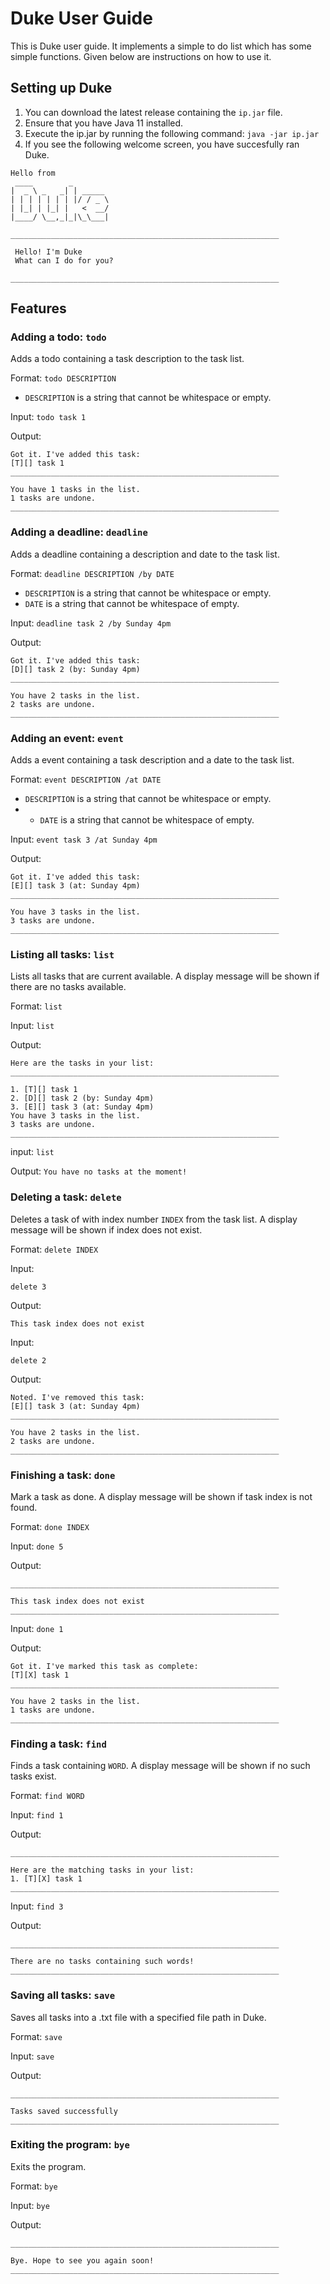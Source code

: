 # Duke User Guide

This is Duke user guide. It implements a simple to do list which has some simple functions. Given below are instructions on how to use it.

## Setting up Duke

1. You can download the latest release containing the `ip.jar` file.
2. Ensure that you have Java 11 installed.
3. Execute the ip.jar by running the following command: `java -jar ip.jar`
4. If you see the following welcome screen, you have succesfully ran Duke.
```
Hello from
 ____        _        
|  _ \ _   _| | _____ 
| | | | | | | |/ / _ \
| |_| | |_| |   <  __/
|____/ \__,_|_|\_\___|

____________________________________________________________

 Hello! I'm Duke
 What can I do for you?

____________________________________________________________
```

## Features

### Adding a todo: `todo`
Adds a todo containing a task description to the task list.

Format: ```todo DESCRIPTION```
* `DESCRIPTION` is a string that cannot be whitespace or empty.

Input:
`todo task 1`

Output:
```
Got it. I've added this task:
[T][] task 1
____________________________________________________________

You have 1 tasks in the list.
1 tasks are undone.
____________________________________________________________
```
### Adding a deadline: `deadline`
Adds a deadline containing a description and date to the task list.

Format: ```deadline DESCRIPTION /by DATE```

* `DESCRIPTION` is a string that cannot be whitespace or empty.
* `DATE` is a string that cannot be whitespace of empty.

Input:
`deadline task 2 /by Sunday 4pm`

Output:
```
Got it. I've added this task:
[D][] task 2 (by: Sunday 4pm)
____________________________________________________________

You have 2 tasks in the list.
2 tasks are undone.
____________________________________________________________

```
### Adding an event: `event`
Adds a event containing a task description and a date to the task list.

Format: ```event DESCRIPTION /at DATE```

* `DESCRIPTION` is a string that cannot be whitespace or empty.
* * `DATE` is a string that cannot be whitespace of empty.

Input:
`event task 3 /at Sunday 4pm`

Output:
```
Got it. I've added this task:
[E][] task 3 (at: Sunday 4pm)
____________________________________________________________

You have 3 tasks in the list.
3 tasks are undone.
____________________________________________________________
```
### Listing all tasks: `list`
Lists all tasks that are current available. A display message will be shown if there are no tasks available.

Format: `list`

Input:
`list`

Output:
```
Here are the tasks in your list:
____________________________________________________________

1. [T][] task 1
2. [D][] task 2 (by: Sunday 4pm)
3. [E][] task 3 (at: Sunday 4pm)
You have 3 tasks in the list.
3 tasks are undone.
____________________________________________________________
```

input:
`list`

Output:
`You have no tasks at the moment!`

### Deleting a task: `delete`
Deletes a task of with index number `INDEX` from the task list. A display message will be shown if index does not exist.

Format: `delete INDEX`

Input:
```
delete 3
```

Output:
```
This task index does not exist
```

Input:
```
delete 2
```

Output:
```
Noted. I've removed this task:
[E][] task 3 (at: Sunday 4pm)
____________________________________________________________

You have 2 tasks in the list.
2 tasks are undone.
____________________________________________________________
```

### Finishing a task: `done`
Mark a task as done. A display message will be shown if task index is not found.

Format: `done INDEX`

Input:
`done 5`

Output:
```
____________________________________________________________

This task index does not exist
____________________________________________________________
```

Input:
`done 1`

Output:
```
Got it. I've marked this task as complete:
[T][X] task 1
____________________________________________________________

You have 2 tasks in the list.
1 tasks are undone.
____________________________________________________________
```
### Finding a task: `find`
Finds a task containing `WORD`. A display message will be shown if no such tasks exist.

Format: `find WORD`

Input:
`find 1`

Output:
```
____________________________________________________________

Here are the matching tasks in your list:
1. [T][X] task 1
____________________________________________________________
```

Input:
`find 3`

Output:
```
____________________________________________________________

There are no tasks containing such words!
____________________________________________________________
```

### Saving all tasks: `save`
Saves all tasks into a .txt file with a specified file path in Duke.

Format: `save`

Input:
`save`

Output:
```
____________________________________________________________

Tasks saved successfully
____________________________________________________________
```

### Exiting the program: `bye`
Exits the program.

Format: `bye`

Input:
`bye`

Output:
```
____________________________________________________________

Bye. Hope to see you again soon!
____________________________________________________________
```
